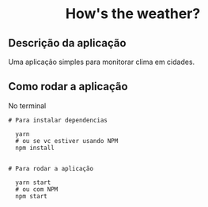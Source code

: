 <h1 align="center" >How's the weather?</h1>


## Descrição da aplicação

Uma aplicação simples para monitorar clima em cidades.


## Como rodar a aplicação

No terminal

```
# Para instalar dependencias

  yarn
  # ou se vc estiver usando NPM
  npm install
  

# Para rodar a aplicação

  yarn start
  # ou com NPM
  npm start
```
